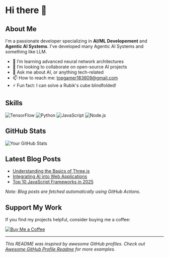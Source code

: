 # Hi there 👋

## About Me

I'm a passionate developer specializing in **AI/ML Developement** and **Agentic AI Systems**.
I've developed many Agentic AI Systems and something like LLM.

- 🌱 I’m learning advanced neural network architectures
- 👯 I’m looking to collaborate on open-source AI projects
- 💬 Ask me about AI, or anything tech-related
- 📫 How to reach me: [topgamer183609@gmail.com](mailto:topgamer183609@gmail.com)
- ⚡ Fun fact: I can solve a Rubik's cube blindfolded!

## Skills

![TensorFlow](https://img.shields.io/badge/TensorFlow-orange?style=for-the-badge&logo=tensorflow)
![Python](https://img.shields.io/badge/Python-blue?style=for-the-badge&logo=python)
![JavaScript](https://img.shields.io/badge/JavaScript-yellow?style=for-the-badge&logo=javascript)
![Node.js](https://img.shields.io/badge/Node.js-green?style=for-the-badge&logo=node.js)

## GitHub Stats

![Your GitHub Stats](https://github-readme-stats.vercel.app/api?username=RedApple990129&show_icons=true&theme=radical)

## Latest Blog Posts

<!-- BLOG-POST-LIST:START -->
- [Understanding the Basics of Three.js](https://yourblog.com/threejs-basics)
- [Integrating AI into Web Applications](https://yourblog.com/ai-web-apps)
- [Top 10 JavaScript Frameworks in 2025](https://yourblog.com/top-js-frameworks-2025)
<!-- BLOG-POST-LIST:END -->

*Note: Blog posts are fetched automatically using GitHub Actions.*

## Support My Work

If you find my projects helpful, consider buying me a coffee:

[![Buy Me a Coffee](https://img.shields.io/badge/Buy%20Me%20a%20Coffee-orange?style=for-the-badge&logo=buy-me-a-coffee)](https://buymeacoffee.com/RedApple990129)

---

*This README was inspired by awesome GitHub profiles. Check out [Awesome GitHub Profile Readme](https://github.com/abhisheknaiidu/awesome-github-profile-readme) for more examples.*
